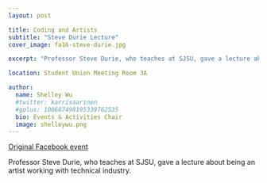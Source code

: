 ```yaml
---
layout: post

title: Coding and Artists
subtitle: "Steve Durie Lecture"
cover_image: fa16-steve-durie.jpg

excerpt: "Professor Steve Durie, who teaches at SJSU, gave a lecture about being an artist working with technical industry."

location: Student Union Meeting Room 3A

author:
  name: Shelley Wu
  #twitter: karrisaarinen
  #gplus: 100687498195339762535
  bio: Events & Activities Chair
  image: shelleywu.png
---
```


[Original Facebook event](https://www.facebook.com/events/1283811851683817)

Professor Steve Durie, who teaches at SJSU, gave a lecture about being an artist working with technical industry.

